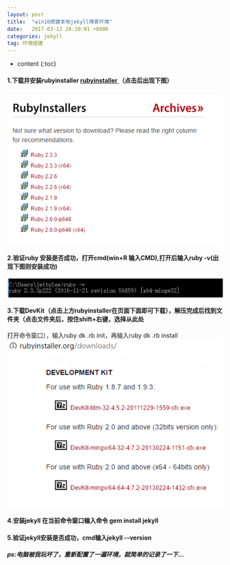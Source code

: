 ```yaml
---
layout: post
title:  "win10搭建本地jekyll博客环境"
date:   2017-03-12 20:10:01 +0800
categories: jekyll
tag: 环境搭建
---
```


* content
{:toc}



#### 1.下载并安装rubyinstaller  <a href="http://rubyinstaller.org/downloads/">rubyinstaller </a>（点击后出现下图）
<img src="/styles/images/win10-jekyll-environment-build/1.png"  width="757"    align="center"/>

#### 2.验证ruby 安装是否成功，打开cmd(win+R 输入CMD),打开后输入ruby -v(出现下图则安装成功)
<img src="/styles/images/win10-jekyll-environment-build/2.png"  width="757"    align="center"/>

#### 3.下载DevKit（点击上方rubyinstaller在页面下面即可下载），解压完成后找到文件夹（点击文件夹后，按住shift+右键，选择从此处
打开命令窗口），输入ruby dk .rb init，再输入ruby dk .rb install
<img src="/styles/images/win10-jekyll-environment-build/3.png"  width="757"    align="center"/>

#### 4.安装jekyll 在当前命令窗口输入命令 gem install jekyll

#### 5.验证jekyll安装是否成功，cmd输入jekyll --version

##### ps:电脑被我玩坏了，重新配置了一遍环境，就简单的记录了一下…




			

[jekyll]:      http://jekyllrb.com
[jekyll-gh]:   https://github.com/jekyll/jekyll
[jekyll-help]: https://github.com/jekyll/jekyll-help
